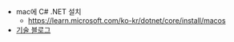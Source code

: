 - mac에 C# .NET 설치
	- https://learn.microsoft.com/ko-kr/dotnet/core/install/macos
- [기술 블로그](https://blog.naver.com/kkh0977/223378722817)